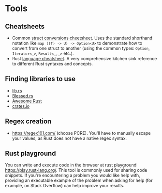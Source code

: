 # Tools

## Cheatsheets

- Common [struct conversions cheetsheet](https://upsuper.github.io/rust-cheatsheet/?dark,large). Uses the standard shorthand notation like `map ((T) -> U) -> Option<U>` to demonstrate how to convert from one struct to another (using the common types: `Option`, `Iterator<_>`, `Result<_,_>` etc.).
- Rust [language cheatsheet](https://cheats.rs/). A very comprehensive kitchen sink reference to different Rust syntaxes and concepts.

## Finding libraries to use

- [lib.rs](https://lib.rs/)
- [Blessed.rs](https://blessed.rs/crates)
- [Awesome Rust](https://github.com/rust-unofficial/awesome-rust)
- [crates.io](https://crates.io/)

## Regex creation

-  https://regex101.com/ (choose PCRE). You'll have to manually escape your values, as Rust does not have a native regex syntax.

## Rust playground

You can write and execute code in the browser at rust playground https://play.rust-lang.org/. This tool is commonly used for sharing code snippets. If you're encountering a problem you would like help with, providing an executable example of the problem when asking for help (for example, on Stack Overflow) can help improve your results.
